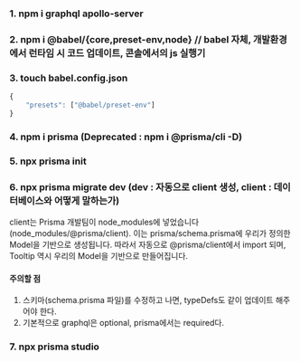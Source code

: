 ### 1. npm i graphql apollo-server

### 2. npm i @babel/{core,preset-env,node} // babel 자체, 개발환경에서 런타임 시 코드 업데이트, 콘솔에서의 js 실행기

### 3. touch babel.config.json
```js
{
    "presets": ["@babel/preset-env"]
}
```

### 4. npm i prisma (Deprecated : npm i @prisma/cli -D)

### 5. npx prisma init

### 6. npx prisma migrate dev (dev : 자동으로 client 생성, client : 데이터베이스와 어떻게 말하는가)

client는 Prisma 개발팀이 node_modules에 넣었습니다(node_modules/@prisma/client).
이는 prisma/schema.prisma에 우리가 정의한 Model을 기반으로 생성됩니다.
따라서 자동으로 @prisma/client에서 import 되며, Tooltip 역시 우리의 Model을 기반으로 만들어집니다.

#### 주의할 점
1. 스키마(schema.prisma 파일)를 수정하고 나면, typeDefs도 같이 업데이트 해주어야 한다.
2. 기본적으로 graphql은 optional, prisma에서는 required다.

### 7. npx prisma studio